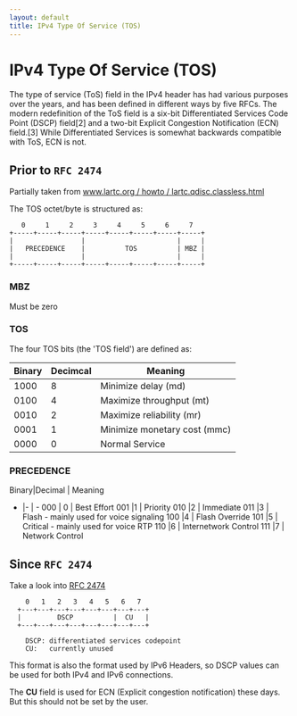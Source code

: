 ```yaml
---
layout: default
title: IPv4 Type Of Service (TOS)
---
```


# IPv4 Type Of Service (TOS)

The type of service (ToS) field in the IPv4 header has had various purposes over the years, and has been defined in different ways by five RFCs. The modern redefinition of the ToS field is a six-bit Differentiated Services Code Point (DSCP) field[2] and a two-bit Explicit Congestion Notification (ECN) field.[3] While Differentiated Services is somewhat backwards compatible with ToS, ECN is not.

## Prior to `RFC 2474`

Partially taken from [www.lartc.org / howto / lartc.qdisc.classless.html](htt:://www.lartc.org/howto/lartc.qdisc.classless.html)

The TOS octet/byte is structured as:
```
   0     1     2     3     4     5     6     7
+-----+-----+-----+-----+-----+-----+-----+-----+
|                 |                       |     |
|   PRECEDENCE    |          TOS          | MBZ |
|                 |                       |     |
+-----+-----+-----+-----+-----+-----+-----+-----+
```
### MBZ
Must be zero

### TOS

The four TOS bits (the 'TOS field') are defined as:

Binary | Decimcal |  Meaning
-|-|-
1000 |  8  |       Minimize delay (md)
0100 |  4  |       Maximize throughput (mt)
0010 |  2  |       Maximize reliability (mr)
0001 |  1  |       Minimize monetary cost (mmc)
0000 |  0  |       Normal Service

### PRECEDENCE

Binary|Decimal | Meaning
- |- | -
000 | 0 | Best Effort
001 |1 | Priority
010 |2 | Immediate
011 |3 | Flash - mainly used for voice signaling
100 |4 | Flash Override
101 |5 | Critical - mainly used for voice RTP
110 |6 | Internetwork Control
111 |7 | Network Control

## Since `RFC 2474`

Take a look into [RFC 2474](https://tools.ietf.org/html/rfc2474)

        0   1   2   3   4   5   6   7
      +---+---+---+---+---+---+---+---+
      |         DSCP          |  CU   |
      +---+---+---+---+---+---+---+---+

        DSCP: differentiated services codepoint
        CU:   currently unused

This format is also the format used by IPv6 Headers, so DSCP values can be used for both IPv4 and IPv6 connections.

The **CU** field is used for ECN (Explicit congestion notification) these days. But this should not be set by the user.

